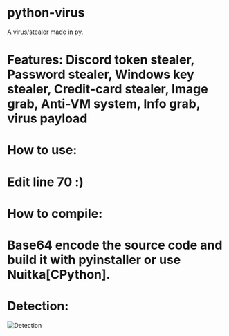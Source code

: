 # python-virus
A virus/stealer made in py.

# **Features:** Discord token stealer, Password stealer, Windows key stealer, Credit-card stealer, Image grab, Anti-VM system, Info grab, virus payload


# **How to use:**
# Edit line 70 :)


# **How to compile:**
# Base64 encode the source code and build it with pyinstaller or use Nuitka[CPython].


# **Detection:**
![Detection](https://user-images.githubusercontent.com/74118308/140662357-cdd7b50a-dde9-45a1-bb6b-c4526c0fa5e4.png)
